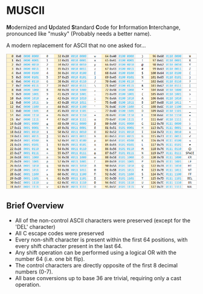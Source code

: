 # MUSCII
**M**odernized and **U**pdated **S**tandard **C**ode for **I**nformation **I**nterchange, pronounced like "musky" (Probably needs a better name).

A modern replacement for ASCII that no one asked for...

![MUSCII](images/MUSCII.png)

## Brief Overview
 * All of the non-control ASCII characters were preserved (except for the 'DEL' character)
 * All C escape codes were preserved
 * Every non-shift character is present within the first 64 positions, with every shift character present in the last 64.
 * Any shift operation can be performed using a logical OR with the number 64 (i.e. one bit flip).
 * The control characters are directly opposite of the first 8 decimal numbers (0-7).
 * All base conversions up to base 36 are trivial, requiring only a cast operation.

